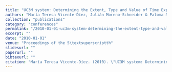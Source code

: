 ```yaml
---
title: "UC3M system: Determining the Extent, Type and Value of Time Expressions in TempEval-2"
authors: "María Teresa Vicente-Díez, Julián Moreno-Schneider & Paloma Martínez"
collection: "publications"
category: "conferences"
permalink: "/2010-01-01-uc3m-system-determining-the-extent-type-and-value-of-time-expressions-in-tempeval-2"
excerpt: ""
date: "2010-01-01"
venue: "Proceedings of the 5\textsuperscriptth"
slidesurl: ""
paperurl: ""
bibtexurl: ""
citation: "María Teresa Vicente-Díez. (2010). \"UC3M system: Determining the Extent, Type and Value of Time Expressions in TempEval-2.\" *Proceedings of the 5\textsuperscriptth*."
---
```


